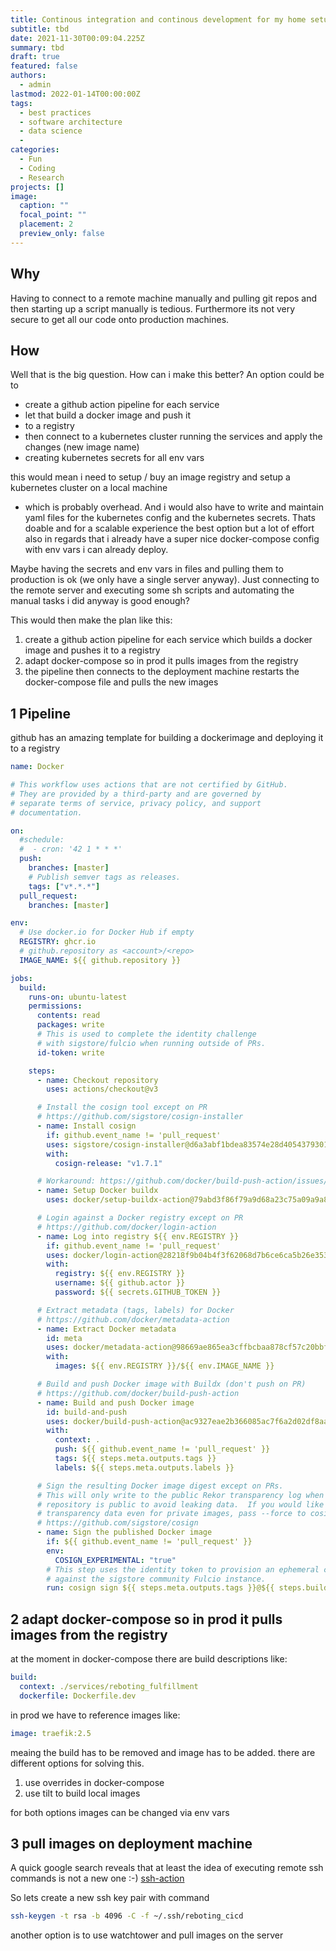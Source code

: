 ```yaml
---
title: Continous integration and continous development for my home setup
subtitle: tbd
date: 2021-11-30T00:09:04.225Z
summary: tbd
draft: true
featured: false
authors:
  - admin
lastmod: 2022-01-14T00:00:00Z
tags:
  - best practices
  - software architecture
  - data science
  -
categories:
  - Fun
  - Coding
  - Research
projects: []
image:
  caption: ""
  focal_point: ""
  placement: 2
  preview_only: false
---
```


## Why

Having to connect to a remote machine manually and pulling git repos and then starting up
a script manually is tedious. Furthermore its not very secure to get all our code onto production machines.

## How

Well that is the big question. How can i make this better?
An option could be to

- create a github action pipeline for each service
- let that build a docker image and push it
- to a registry
- then connect to a kubernetes cluster running the services and apply the changes (new image name)
- creating kubernetes secrets for all env vars

this would mean i need to setup / buy an image registry and setup a kubernetes cluster on a local machine

- which is probably overhead. And i would also have to write and maintain yaml files for the kubernetes config and the kubernetes secrets.
  Thats doable and for a scalable experience the best option but a lot of effort also in regards that
  i already have a super nice docker-compose config with env vars i can already deploy.

Maybe having the secrets and env vars in files and pulling them to production is ok (we only have a single server anyway).
Just connecting to the remote server and executing some sh scripts and automating the manual tasks i did anyway is good enough?

This would then make the plan like this:

1. create a github action pipeline for each service which builds a docker image and pushes it to a registry
2. adapt docker-compose so in prod it pulls images from the registry
3. the pipeline then connects to the deployment machine restarts the docker-compose file and pulls the new images

## 1 Pipeline

github has an amazing template for building a dockerimage and deploying it to a registry

```yaml
name: Docker

# This workflow uses actions that are not certified by GitHub.
# They are provided by a third-party and are governed by
# separate terms of service, privacy policy, and support
# documentation.

on:
  #schedule:
  #  - cron: '42 1 * * *'
  push:
    branches: [master]
    # Publish semver tags as releases.
    tags: ["v*.*.*"]
  pull_request:
    branches: [master]

env:
  # Use docker.io for Docker Hub if empty
  REGISTRY: ghcr.io
  # github.repository as <account>/<repo>
  IMAGE_NAME: ${{ github.repository }}

jobs:
  build:
    runs-on: ubuntu-latest
    permissions:
      contents: read
      packages: write
      # This is used to complete the identity challenge
      # with sigstore/fulcio when running outside of PRs.
      id-token: write

    steps:
      - name: Checkout repository
        uses: actions/checkout@v3

      # Install the cosign tool except on PR
      # https://github.com/sigstore/cosign-installer
      - name: Install cosign
        if: github.event_name != 'pull_request'
        uses: sigstore/cosign-installer@d6a3abf1bdea83574e28d40543793018b6035605
        with:
          cosign-release: "v1.7.1"

      # Workaround: https://github.com/docker/build-push-action/issues/461
      - name: Setup Docker buildx
        uses: docker/setup-buildx-action@79abd3f86f79a9d68a23c75a09a9a85889262adf

      # Login against a Docker registry except on PR
      # https://github.com/docker/login-action
      - name: Log into registry ${{ env.REGISTRY }}
        if: github.event_name != 'pull_request'
        uses: docker/login-action@28218f9b04b4f3f62068d7b6ce6ca5b26e35336c
        with:
          registry: ${{ env.REGISTRY }}
          username: ${{ github.actor }}
          password: ${{ secrets.GITHUB_TOKEN }}

      # Extract metadata (tags, labels) for Docker
      # https://github.com/docker/metadata-action
      - name: Extract Docker metadata
        id: meta
        uses: docker/metadata-action@98669ae865ea3cffbcbaa878cf57c20bbf1c6c38
        with:
          images: ${{ env.REGISTRY }}/${{ env.IMAGE_NAME }}

      # Build and push Docker image with Buildx (don't push on PR)
      # https://github.com/docker/build-push-action
      - name: Build and push Docker image
        id: build-and-push
        uses: docker/build-push-action@ac9327eae2b366085ac7f6a2d02df8aa8ead720a
        with:
          context: .
          push: ${{ github.event_name != 'pull_request' }}
          tags: ${{ steps.meta.outputs.tags }}
          labels: ${{ steps.meta.outputs.labels }}

      # Sign the resulting Docker image digest except on PRs.
      # This will only write to the public Rekor transparency log when the Docker
      # repository is public to avoid leaking data.  If you would like to publish
      # transparency data even for private images, pass --force to cosign below.
      # https://github.com/sigstore/cosign
      - name: Sign the published Docker image
        if: ${{ github.event_name != 'pull_request' }}
        env:
          COSIGN_EXPERIMENTAL: "true"
        # This step uses the identity token to provision an ephemeral certificate
        # against the sigstore community Fulcio instance.
        run: cosign sign ${{ steps.meta.outputs.tags }}@${{ steps.build-and-push.outputs.digest }}
```

## 2 adapt docker-compose so in prod it pulls images from the registry

at the moment in docker-compose there are build descriptions like:

```yaml
build:
  context: ./services/reboting_fulfillment
  dockerfile: Dockerfile.dev
```

in prod we have to reference images like:

```yaml
image: traefik:2.5
```

meaing the build has to be removed and image has to be added.
there are different options for solving this.

1. use overrides in docker-compose
2. use tilt to build local images

for both options images can be changed via env vars

## 3 pull images on deployment machine

A quick google search reveals that at least the idea of executing remote ssh commands is not a new one :-)
[ssh-action](https://github.com/appleboy/ssh-action)

So lets create a new ssh key pair with command

```bash
ssh-keygen -t rsa -b 4096 -C -f ~/.ssh/reboting_cicd
```

another option is to use watchtower and pull images on the server
